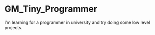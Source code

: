 # GM_Tiny_Programmer
I’m learning for a programmer in university and try doing some low level projects.

